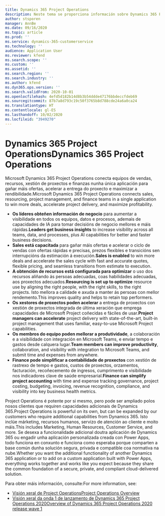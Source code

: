 ```yaml
---
title: Dynamics 365 Project Operations
description: Neste tema se proporciona información sobre Dynamics 365 Project Operations.
author: stsporen
manager: AnnBe
ms.date: 09/16/2020
ms.topic: article
ms.prod: ''
ms.service: dynamics-365-customerservice
ms.technology: ''
audience: Application User
ms.reviewer: kfend
ms.search.scope: ''
ms.custom: ''
ms.assetid: ''
ms.search.region: ''
ms.search.industry: ''
ms.author: kfend
ms.dyn365.ops.version: ''
ms.search.validFrom: 2020-10-01
ms.openlocfilehash: 4efd5d182b14d8b3b54ddde47176bbdeccfdeb69
ms.sourcegitcommit: 87b7a8d793c19c50f3765b8d788cde24a6a0ca24
ms.translationtype: HT
ms.contentlocale: gl-ES
ms.lasthandoff: 10/02/2020
ms.locfileid: "3949270"
---
```

# <a name="dynamics-365-project-operations"></a><span data-ttu-id="5376b-103">Dynamics 365 Project Operations</span><span class="sxs-lookup"><span data-stu-id="5376b-103">Dynamics 365 Project Operations</span></span>

<span data-ttu-id="5376b-104">Microsoft Dynamics 365 Project Operations conecta equipos de vendas, recursos, xestión de proxectos e finanzas nunha única aplicación para gañar máis ofertas, acelerar a entrega do proxecto e maximizar a rendibilidade.</span><span class="sxs-lookup"><span data-stu-id="5376b-104">Microsoft Dynamics 365 Project Operations connects sales, resourcing, project management, and finance teams in a single application to win more deals, accelerate project delivery, and maximize profitability.</span></span>

-   <span data-ttu-id="5376b-105">**Os líderes obteñen información de negocio** para aumentar a visibilidade en todos os equipos, datos e procesos, ademais de capacidades de IA para tomar decisións de negocio mellores e máis rápidas.</span><span class="sxs-lookup"><span data-stu-id="5376b-105">**Leaders get business insights** to increase visibility across all teams, data, and processes, plus AI capabilities for better and faster business decisions.</span></span>
-   <span data-ttu-id="5376b-106">**Sales está capacitada** para gañar máis ofertas e acelerar o ciclo de vendas con ofertas rápidas e precisas, prezos flexibles e transicións sen interrupcións da estimación á execución.</span><span class="sxs-lookup"><span data-stu-id="5376b-106">**Sales is enabled** to win more deals and accelerate the sales cycle with fast and accurate quotes, flexible pricing, and seamless transitions from estimate to execution.</span></span>
-   <span data-ttu-id="5376b-107">**A obtención de recursos está configurada para optimizar** o uso dos recursos aliñando ás persoas adecuadas, coas habilidades adecuadas, aos proxectos adecuados.</span><span class="sxs-lookup"><span data-stu-id="5376b-107">**Resourcing is set up to optimize** resource use by aligning the right people, with the right skills, to the right projects.</span></span> <span data-ttu-id="5376b-108">Isto mellora a calidade e axuda a manter ás persoas con mellor rendemento.</span><span class="sxs-lookup"><span data-stu-id="5376b-108">This improves quality and helps to retain top performers.</span></span>
-   <span data-ttu-id="5376b-109">**Os xestores de proxectos poden acelerar** a entrega de proxectos con xestión de proxectos integrada de última xeración que emprega capacidades de Microsoft Project coñecidas e fáciles de usar.</span><span class="sxs-lookup"><span data-stu-id="5376b-109">**Project managers can accelerate** project delivery with state-of-the-art, built-in project management that uses familiar, easy-to-use Microsoft Project capabilities.</span></span>
-   <span data-ttu-id="5376b-110">**Os membros do equipo poden mellorar a produtividade**, a colaboración e a visibilidade con integración en Microsoft Teams, e enviar tempo e gastos desde calquera lugar.</span><span class="sxs-lookup"><span data-stu-id="5376b-110">**Team members can improve productivity**, collaboration, and visibility with integration to Microsoft Teams, and submit time and expenses from anywhere.</span></span>
-   <span data-ttu-id="5376b-111">**Finance pode simplificar a contabilidade de proxectos** con xestión de rastrexo de tempo e gastos, custos de proxectos, orzamentos, facturación, recoñecemento de ingresos, cumprimento e visibilidade nos indicadores clave de saúde empresarial.</span><span class="sxs-lookup"><span data-stu-id="5376b-111">**Finance can simplify project accounting** with time and expense tracking governance, project costing, budgeting, invoicing, revenue recognition, compliance, and visibility into key business health metrics.</span></span>

<span data-ttu-id="5376b-112">Project Operations é potente por si mesmo, pero pode ser ampliado polos nosos clientes que requiren capacidades adicionais de Dynamics 365.</span><span class="sxs-lookup"><span data-stu-id="5376b-112">Project Operations is powerful on its own, but can be expanded by our customers who require additional capabilities from Dynamics 365.</span></span> <span data-ttu-id="5376b-113">Isto inclúe márketing, recursos humanos, servizo de atención ao cliente e moito máis.</span><span class="sxs-lookup"><span data-stu-id="5376b-113">This includes Marketing, Human Resources, Customer Service, and more.</span></span> <span data-ttu-id="5376b-114">Se desexa a funcionalidade adicional doutra aplicación de Dynamics 365 ou engadir unha aplicación personalizada creada con Power Apps, todo funciona en conxunto e funciona como esperaba porque comparten a base común dunha solución segura, privada e compatible coa normativa na nube.</span><span class="sxs-lookup"><span data-stu-id="5376b-114">Whether you want the additional functionality of another Dynamics 365 application or to add on a custom application built with Power Apps, everything works together and works like you expect because they share the common foundation of a secure, private, and compliant cloud-delivered solution.</span></span>

<span data-ttu-id="5376b-115">Para obter máis información, consulte:</span><span class="sxs-lookup"><span data-stu-id="5376b-115">For more information, see:</span></span>

- [<span data-ttu-id="5376b-116">Visión xeral de Project Operations</span><span class="sxs-lookup"><span data-stu-id="5376b-116">Project Operations Overview</span></span>](https://dynamics.microsoft.com/en-us/project-operations/overview/)
- [<span data-ttu-id="5376b-117">Visión xeral da onda 1 de lanzamento de Dynamics 365 Project Operations 2020</span><span class="sxs-lookup"><span data-stu-id="5376b-117">Overview of Dynamics 365 Project Operations 2020 release wave 1</span></span>](https://docs.microsoft.com/dynamics365-release-plan/2020wave1/dynamics365-project-operations/)

